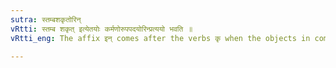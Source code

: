 ```yaml
---
sutra: स्तम्बशकृतोरिन्
vRtti: स्तम्ब शकृत् इत्येतयोः कर्मणोरुपपदयोरिन्प्रत्ययो भवति ॥
vRtti_eng: The affix इन् comes after the verbs कृ when the objects in composition with it, are the words स्तम्ब 'a sheaf', and शकृत् 'ordure'.

---
```

